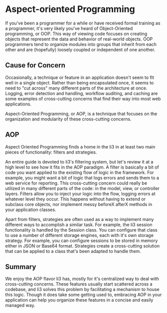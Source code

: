 # Aspect-oriented Programming

If you've been a programmer for a while or have received formal training as a programmer,
it's very likely you've heard of Object-Oriented programming, or OOP. This way of viewing
code focuses on creating objects that represent the data and behavior of real-world
objects. OOP programmers tend to organize modules into groups that inherit from each other
and are (hopefully) loosely coupled or independent of one another.

## Cause for Concern

Occasionally, a technique or feature in an application doesn't seem to fit well in a
single object. Rather than being encapsulated once, it seems to need to "cut across"
many different parts of the architecture at once. Logging, error detection and handling,
workflow auditing, and caching are some examples of cross-cutting concerns that find their
way into most web applications.

Aspect-Oriented Programming, or AOP, is a technique that focuses on the organization and
modularity of these cross-cutting concerns.

## AOP

Aspect Oriented Programming finds a home in the li3 in at least two main pieces of
functionality: filters and strategies.

An entire guide is devoted to li3's filtering system, but let's review it at a high
level to see how it fits in the AOP paradigm. A filter is basically a bit of code you
want applied to the existing flow of logic in the framework. For example, you might want
a bit of logic that logs errors and sends them to a web service for reporting. This
cross-cutting concern could really be utilized in many different parts of the code: in
the model, view, or controller layers. Filters allow you to inject your logic into the
flow, logging errors at whatever level they occur. This happens without having to extend
or subclass core objects, nor implement messy beforeX afterX methods in your application
classes.

Apart from filters, strategies are often used as a way to implement many different ways to
accomplish a similar task. For example, the li3 session functionality is handled by the
Session class. You can configure that class to use a number of different storage engines,
each with it's own storage strategy. For example, you can configure sessions to be stored
in memory either in JSON or Base64 format. Strategies create a cross-cutting solution that
can be applied to a class that's been adapted to handle them.

## Summary

We enjoy the AOP flavor li3 has, mostly for it's centralized way to deal with
cross-cutting concerns. These features usually start scattered across a codebase, and
li3 solves this problem by facilitating a mechanism to house this logic. Though it does
take some getting used to, embracing AOP in your application can help you organize these
features in a concise and easily managed way.
